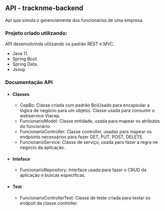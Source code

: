 ## API - tracknme-backend

Api que simula o gerenciamente dos funcionários de uma empresa. 

### Projeto criado utilizando:

API desenvolvinda utilizando os padrão REST e MVC.

- Java 11.
- Spring Boot.
- Spring Data.
- Jsoup

### Documentação API

- #### Classes

  - CepBo: Classe criada com padrão Bo(Usado para encapsular a lógica de negócio para um objeto). Classe usada para consumir o webservice Viacep.
  - FuncionarioModel: Classe entidade, usada para mapear os atributos do funcionário.
  - FuncionarioController: Classe controller, usadas para mapear os endpoints necessários para fazer GET, PUT, POST, DELETE.
  - FuncionarioService: Classe de serviço, usada para fazer a regra ne negócio da aplicação.

- #### Inteface

  - FuncionarioRepository: Interface usada para fazer o CRUD da aplicação e buscas especificas.

- #### Test

  - FuncionarioControllerTest: Classe de teste criada para testar os endpoit da classe controller.

